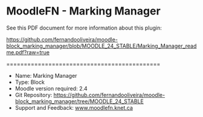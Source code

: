 MoodleFN - Marking Manager
============================================
See this PDF document for more information about this plugin:

https://github.com/fernandooliveira/moodle-block_marking_manager/blob/MOODLE_24_STABLE/Marking_Manager_readme.pdf?raw=true

============================================

- Name: Marking Manager
- Type: Block
- Moodle version required: 2.4
- Git Repository: https://github.com/fernandooliveira/moodle-block_marking_manager/tree/MOODLE_24_STABLE
- Support and Feedback: www.moodlefn.knet.ca 
